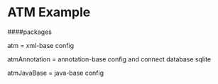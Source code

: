 # ATM Example

####packages

atm = xml-base config

atmAnnotation = annotation-base config and connect database sqlite

atmJavaBase = java-base config


